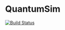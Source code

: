 # QuantumSim

[![Build Status](https://github.com/dohyunkim116/QuantumSim.jl/actions/workflows/CI.yml/badge.svg?branch=main)](https://github.com/dohyunkim116/QuantumSim.jl/actions/workflows/CI.yml?query=branch%3Amain)
